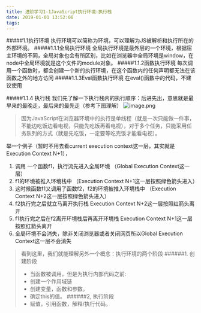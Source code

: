 ```yaml
---
title: 进阶学习1-1JavaScript执行环境-执行栈
date: 2019-01-01 13:52:08
tags:
---
```

#####1.1执行环境
执行环境可以简称为环境，可以理解为JS被解析和执行所在的外部环境。
#####1.1.1全局执行环境
全局执行环境是最外层的一个环境，根据宿主环境的不同，全局对象也会有所区别，比如在浏览器中全局环境是window，在node中全局环境就是这个文件的module对象。
#####1.1.2函数执行环境
每次调用一个函数时，都会创建一个新的执行环境，在这个函数内的任何声明都无法在该函数之外的地方访问
#####1.1.3Eval函数执行环境
在eval()函数中的代码，不建议使用

#####1.1.4 执行栈
我们先了解一下执行栈内的执行顺序：后进先出，意思就是最早来的最晚走，最后来的最先走（参考下图理解）
![image.png](https://user-gold-cdn.xitu.io/2018/12/21/167cf228b8c8df0f?w=555&h=288&f=png&s=52150)
>因为JavaScript在浏览器环境中的执行是单线程（就是一次只能做一件事，不能边吃饭边看电视，只能先吃饭再看电视），对于多个任务，只能采用任务队列的方式（就是先吃饭，一定要等吃完饭才能看电视）。

举一个例子（暂时不用去看current execution context这一层，其实就是Execution Context N+1），
1. 调用 一个函数f1，执行流先进入全局环境
（Global Execution Context这一层）
2. f1的环境被推入环境栈中
（Execution Context N+1这一层按照绿色箭头进入）
3. 这时候函数f1又调用了函数f2，f2的环境被推入环境栈中
（Execution Context N+2这一层按照绿色箭头进入）
4. f2执行完之后就立马离开执行栈
Execution Context N+2这一层按照红箭头离开
5. f1执行完之后在f2离开环境栈后再离开环境栈
Execution Context N+1这一层按照红箭头离开
6. 全局环境不会消失，除非关闭浏览器或者关闭网页所以Global Execution Context这一层不会消失

>看到这里，我们就能理解另外一个概念：执行环境的两个阶段
>######1. 创建阶段
 >- 当函数被调用，但是为执行内部代码之前:
>- 创建一个作用域链
>- 创建变量，函数和参数。
>- 确定this的值。
>######2, 执行阶段
>- 赋值，引用函数，解释/执行代码。
